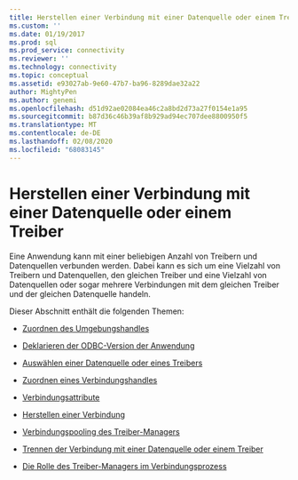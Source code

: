 ```yaml
---
title: Herstellen einer Verbindung mit einer Datenquelle oder einem Treiber | Microsoft-Dokumentation
ms.custom: ''
ms.date: 01/19/2017
ms.prod: sql
ms.prod_service: connectivity
ms.reviewer: ''
ms.technology: connectivity
ms.topic: conceptual
ms.assetid: e93027ab-9e60-47b7-ba96-8289dae32a22
author: MightyPen
ms.author: genemi
ms.openlocfilehash: d51d92ae02084ea46c2a8bd2d73a27f0154e1a95
ms.sourcegitcommit: b87d36c46b39af8b929ad94ec707dee8800950f5
ms.translationtype: MT
ms.contentlocale: de-DE
ms.lasthandoff: 02/08/2020
ms.locfileid: "68083145"
---
```

# <a name="connecting-to-a-data-source-or-driver"></a>Herstellen einer Verbindung mit einer Datenquelle oder einem Treiber
Eine Anwendung kann mit einer beliebigen Anzahl von Treibern und Datenquellen verbunden werden. Dabei kann es sich um eine Vielzahl von Treibern und Datenquellen, den gleichen Treiber und eine Vielzahl von Datenquellen oder sogar mehrere Verbindungen mit dem gleichen Treiber und der gleichen Datenquelle handeln.  
  
 Dieser Abschnitt enthält die folgenden Themen:  
  
-   [Zuordnen des Umgebungshandles](../../../odbc/reference/develop-app/allocating-the-environment-handle.md)  
  
-   [Deklarieren der ODBC-Version der Anwendung](../../../odbc/reference/develop-app/declaring-the-application-s-odbc-version.md)  
  
-   [Auswählen einer Datenquelle oder eines Treibers](../../../odbc/reference/develop-app/choosing-a-data-source-or-driver.md)  
  
-   [Zuordnen eines Verbindungshandles](../../../odbc/reference/develop-app/allocating-a-connection-handle-odbc.md)  
  
-   [Verbindungsattribute](../../../odbc/reference/develop-app/connection-attributes.md)  
  
-   [Herstellen einer Verbindung](../../../odbc/reference/develop-app/establishing-a-connection.md)  
  
-   [Verbindungspooling des Treiber-Managers](../../../odbc/reference/develop-app/driver-manager-connection-pooling.md)  
  
-   [Trennen der Verbindung mit einer Datenquelle oder einem Treiber](../../../odbc/reference/develop-app/disconnecting-from-a-data-source-or-driver.md)  
  
-   [Die Rolle des Treiber-Managers im Verbindungsprozess](../../../odbc/reference/develop-app/driver-manager-s-role-in-the-connection-process.md)
